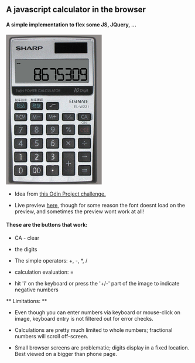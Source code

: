 ## A javascript calculator in the browser

#### A simple implementation to flex some JS, JQuery, ...

![alt text](./img/calc-shot.png "JS-Calculator screen shot")

- Idea from <a href="http://www.theodinproject.com/javascript-and-jquery/on-screen-calculator" target="_blank">this Odin Project challenge.</a>

- Live preview [here](http://htmlpreview.github.io/?https://github.com/afshinator/js-calculator/blob/master/index.html), though for some reason the font doesnt load on the preview, and sometimes the preview wont work at all!


#### These are the buttons that work:

- CA - clear

- the digits

- The simple operators: +, -, *, /

- calculation evaluation: =

- hit 'i' on the keyboard or press the '+/-' part of the image to indicate negative numbers


** Limitations: ** 

- Even though you can enter numbers via keyboard or mouse-click on image, keyboard entry is not filtered out for error checks.

- Calculations are pretty much limited to whole numbers; fractional numbers will scroll off-screen.

- Small browser screens are problematic;  digits display in a fixed location.  Best viewed on a bigger than phone page.


